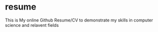 # resume
This is My online Github Resume/CV to demonstrate my skills in computer science and relavent fields
